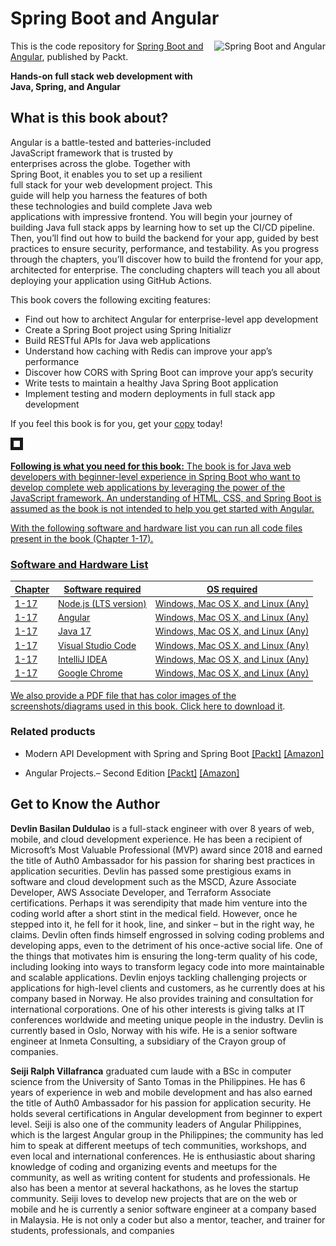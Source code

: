 # Spring Boot and Angular

<a href="https://www.packtpub.com/product/spring-boot-30-and-angular/9781803243214"><img src="https://static.packt-cdn.com/products/9781803243214/cover/smaller" alt="Spring Boot and Angular" height="256px" align="right"></a>

This is the code repository for [Spring Boot and Angular](https://www.packtpub.com/product/spring-boot-30-and-angular/9781803243214), published by Packt.

**Hands-on full stack web development with Java, Spring, and Angular**

## What is this book about?
Angular is a battle-tested and batteries-included JavaScript framework that is trusted by enterprises across the globe. Together with Spring Boot, it enables you to set up a resilient full stack for your web development project. This guide will help you harness the features of both these technologies and build complete Java web applications with impressive frontend.
You will begin your journey of building Java full stack apps by learning how to set up the CI/CD pipeline. Then, you’ll find out how to build the backend for your app, guided by best practices to ensure security, performance, and testability. As you progress through the chapters, you’ll discover how to build the frontend for your app, architected for enterprise. The concluding chapters will teach you all about deploying your application using GitHub Actions.

This book covers the following exciting features:
* Find out how to architect Angular for enterprise-level app development
* Create a Spring Boot project using Spring Initializr
* Build RESTful APIs for Java web applications
* Understand how caching with Redis can improve your app’s performance
* Discover how CORS with Spring Boot can improve your app’s security
* Write tests to maintain a healthy Java Spring Boot application
* Implement testing and modern deployments in full stack app development

If you feel this book is for you, get your [copy](https://www.amazon.com/dp/180324321X) today!

<a href="https://www.packtpub.com/?utm_source=github&utm_medium=banner&utm_campaign=GitHubBanner"><img src="https://raw.githubusercontent.com/PacktPublishing/GitHub/master/GitHub.png" 
alt="https://www.packtpub.com/" border="5" />

**Following is what you need for this book:**
The book is for Java web developers with beginner-level experience in Spring Boot who want to develop complete web applications by leveraging the power of the JavaScript framework. An understanding of HTML, CSS, and Spring Boot is assumed as the book is not intended to help you get started with Angular.


With the following software and hardware list you can run all code files present in the book (Chapter 1-17).
### Software and Hardware List
| Chapter | Software required | OS required |
| -------- | ------------------------------------ | ----------------------------------- |
| 1-17 | Node.js (LTS version) | Windows, Mac OS X, and Linux (Any) |
| 1-17 | Angular | Windows, Mac OS X, and Linux (Any) |
| 1-17 | Java 17 | Windows, Mac OS X, and Linux (Any) |
| 1-17 | Visual Studio Code| Windows, Mac OS X, and Linux (Any) |
| 1-17 | IntelliJ IDEA | Windows, Mac OS X, and Linux (Any) |
| 1-17 | Google Chrome | Windows, Mac OS X, and Linux (Any) |


We also provide a PDF file that has color images of the screenshots/diagrams used in this book. [Click here to download it](https://packt.link/pIe6D).

### Related products
* Modern API Development with Spring and Spring Boot [[Packt]](https://www.packtpub.com/product/modern-api-development-with-spring-and-spring-boot/9781800562479) [[Amazon]](https://www.amazon.com/dp/1800562470)

* Angular Projects.– Second Edition [[Packt]](https://www.packtpub.com/product/angular-projects-second-edition/9781800205260) [[Amazon]](https://www.amazon.com/dp/1800205260)

## Get to Know the Author
**Devlin Basilan Duldulao**
 is a full-stack engineer with over 8 years of web, mobile, and cloud development experience. He has been a recipient of Microsoft’s Most Valuable Professional (MVP) award since 2018 and earned the title of Auth0 Ambassador for his passion for sharing best practices in application securities. Devlin has passed some prestigious exams in software and cloud development such as the MSCD, Azure Associate Developer, AWS Associate Developer, and Terraform Associate certifications.
Perhaps it was serendipity that made him venture into the coding world after a short stint in the medical field. However, once he stepped into it, he fell for it hook, line, and sinker – but in the right way, he claims. Devlin often finds himself engrossed in solving coding problems and developing apps, even to the detriment of his once-active social life.
One of the things that motivates him is ensuring the long-term quality of his code, including looking into ways to transform legacy code into more maintainable and scalable applications. Devlin enjoys tackling challenging projects or applications for high-level clients and customers, as he currently does at his company based in Norway. He also provides training and consultation for international corporations.
One of his other interests is giving talks at IT conferences worldwide and meeting unique people in the industry. Devlin is currently based in Oslo, Norway with his wife. He is a senior software engineer at Inmeta Consulting, a subsidiary of the Crayon group of companies.

**Seiji Ralph Villafranca**
 graduated cum laude with a BSc in computer science from the University of Santo Tomas in the Philippines. He has 6 years of experience in web and mobile development and has also earned the title of Auth0 Ambassador for his passion for application security. He holds several certifications in Angular development from beginner to expert level.
Seiji is also one of the community leaders of Angular Philippines, which is the largest Angular group in the Philippines; the community has led him to speak at different meetups of tech communities, workshops, and even local and international conferences. He is enthusiastic about sharing knowledge of coding and organizing events and meetups for the community, as well as writing content for students and professionals. He also has been a mentor at several hackathons, as he loves the startup community.
Seiji loves to develop new projects that are on the web or mobile and he is currently a senior software engineer at a company based in Malaysia. He is not only a coder but also a mentor, teacher, and trainer for students, professionals, and companies




